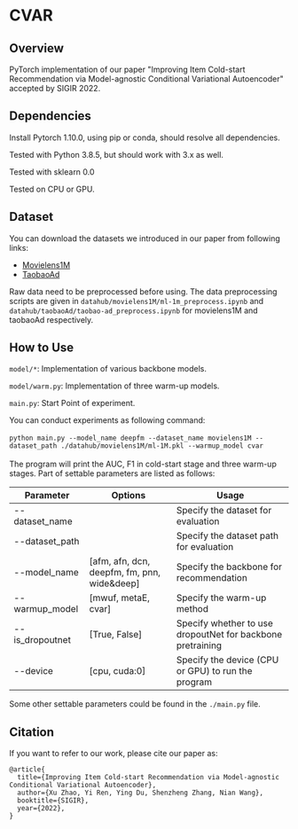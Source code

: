 # CVAR

Overview
--------

PyTorch implementation of our paper "Improving Item Cold-start Recommendation via Model-agnostic Conditional Variational Autoencoder" accepted by SIGIR 2022.


Dependencies
------------

Install Pytorch 1.10.0, using pip or conda, should resolve all dependencies.

Tested with Python 3.8.5, but should work with 3.x as well.

Tested with sklearn 0.0

Tested on CPU or GPU.

Dataset
-------

You can download the datasets we introduced in our paper from following links:
* [Movielens1M](http://files.grouplens.org/datasets/movielens/)
* [TaobaoAd](https://tianchi.aliyun.com/dataset/dataDetail?dataId=56)

Raw data need to be preprocessed before using. The data preprocessing scripts are given in `datahub/movielens1M/ml-1m_preprocess.ipynb` and `datahub/taobaoAd/taobao-ad_preprocess.ipynb` for movielens1M and taobaoAd respectively.

How to Use
----------
`model/*`: Implementation of various backbone models.

`model/warm.py`: Implementation of three warm-up models. 

`main.py`: Start Point of experiment.

You can conduct experiments as following command:
<br>
<br>
`python main.py --model_name deepfm --dataset_name movielens1M --dataset_path ./datahub/movielens1M/ml-1M.pkl --warmup_model cvar`
<br>
<br>
The program will print the AUC, F1 in cold-start stage and three warm-up stages. Part of settable parameters are listed as follows:

Parameter | Options | Usage
--------- | ------- | -----
--dataset_name |  | Specify the dataset for evaluation
--dataset_path | | Specify the dataset path for evaluation
--model_name | [afm, afn, dcn, deepfm, fm, pnn, wide&deep] | Specify the backbone for recommendation 
--warmup_model |[mwuf, metaE, cvar] | Specify the warm-up method
--is_dropoutnet | [True, False] | Specify whether to use dropoutNet for backbone pretraining
--device | [cpu, cuda:0] | Specify the device (CPU or GPU) to run the program

Some other settable parameters could be found in the `./main.py` file.


Citation
--------


If you want to refer to our work, please cite our paper as:
```
@article{
  title={Improving Item Cold-start Recommendation via Model-agnostic Conditional Variational Autoencoder},
  author={Xu Zhao, Yi Ren, Ying Du, Shenzheng Zhang, Nian Wang},
  booktitle={SIGIR},
  year={2022},
}
```
